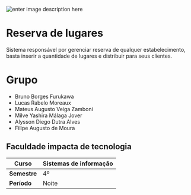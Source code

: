 ![enter image description here](http://erickwendel.com.br/wp-content/uploads/2016/11/faculdade_impacta_horizontal_azul.jpg)
# Reserva de lugares

Sistema responsável por gerenciar reserva de qualquer estabelecimento, basta inserir a quantidade de lugares e distribuir para seus clientes.


# Grupo

- Bruno Borges Furukawa
- Lucas Rabelo Moreaux
- Mateus Augusto Veiga Zamboni
- Milve Yashira Málaga Jover
- Alysson Diego Dutra Alves
- Filipe Augusto de Moura

## Faculdade impacta de tecnologia
|Curso| Sistemas de informação  |
|--|--|
|**Semestre**| 4º  |
| **Período** | Noite |
